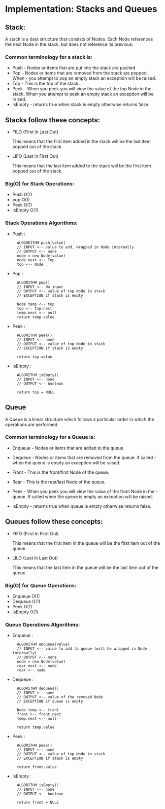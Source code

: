 # Implementation: Stacks and Queues


## Stack:
A stack is a data structure that consists of Nodes. Each Node references the next Node in the stack, but does not reference its previous.


### Common terminology for a stack is:
- Push - Nodes or items that are put into the stack are pushed
- Pop - Nodes or items that are removed from the stack are popped. When - you attempt to pop an empty stack an exception will be raised.
- Top - This is the top of the stack.
- Peek - When you peek you will view the value of the top Node in the - stack. When you attempt to peek an empty stack an exception will be raised.
- IsEmpty - returns true when stack is empty otherwise returns false.


## Stacks follow these concepts:

- FILO
(First In Last Out)

    This means that the first item added in the stack will be the last item popped out of the stack.

- LIFO
(Last In First Out)

    This means that the last item added to the stack will be the first item popped out of the stack.

### Big(O) for Stack Operations:

- Push O(1)
- pop O(1)
- Peek O(1)
- IsEmpty O(1)


### Stack Operations Algorithms:

- Push :

        ALOGORITHM push(value)
        // INPUT <-- value to add, wrapped in Node internally
        // OUTPUT <-- none
        node = new Node(value)
        node.next <-- Top
        top <-- Node

- Pop : 

        ALGORITHM pop()
        // INPUT <-- No input
        // OUTPUT <-- value of top Node in stack
        // EXCEPTION if stack is empty

        Node temp <-- top
        top <-- top.next
        temp.next <-- null
        return temp.value


- Peek : 

        ALGORITHM peek()
        // INPUT <-- none
        // OUTPUT <-- value of top Node in stack
        // EXCEPTION if stack is empty

        return top.value


- IsEmpty :

        ALGORITHM isEmpty()
        // INPUT <-- none
        // OUTPUT <-- boolean

        return top = NULL

## Queue

A Queue is a linear structure which follows a particular order in which the operations are performed. 




### Common terminology for a Queue is:
- Enqueue - Nodes or items that are added to the queue.
- Dequeue - Nodes or items that are removed from the queue. If called -  when the queue is empty an exception will be raised.
- Front - This is the front/first Node of the queue.
- Rear - This is the rear/last Node of the queue.

- Peek - When you peek you will view the value of the front Node in the - queue. If called when the queue is empty an exception will be raised.
- IsEmpty - returns true when queue is empty otherwise returns false.


## Queues follow these concepts:

- FIFO
(First In First Out)

    This means that the first item in the queue will be the first item out of the queue.


- LILO
(Last In Last Out)

    This means that the last item in the queue will be the last item out of the queue.

### Big(O) for Queue Operations:

- Enqueue O(1)
- Dequeue O(1)
- Peek O(1)
- IsEmpty O(1)


### Queue Operations Algorithms:

- Enqueue :

        ALGORITHM enqueue(value)
        // INPUT <-- value to add to queue (will be wrapped in Node internally)
        // OUTPUT <-- none
        node = new Node(value)
        rear.next <-- node
        rear <-- node

- Dequeue : 

        ALGORITHM dequeue()
        // INPUT <-- none
        // OUTPUT <-- value of the removed Node
        // EXCEPTION if queue is empty

        Node temp <-- front
        front <-- front.next
        temp.next <-- null

        return temp.value


- Peek : 

        ALGORITHM peek()
        // INPUT <-- none
        // OUTPUT <-- value of top Node in stack
        // EXCEPTION if stack is empty

        return front.value


- IsEmpty :

        ALGORITHM isEmpty()
        // INPUT <-- none
        // OUTPUT <-- boolean

        return front = NULL
